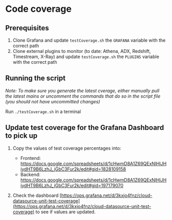 # Code coverage

## Prerequisites

1. Clone Grafana and update `testCoverage.sh` the `GRAFANA` variable with the correct path
2. Clone external plugins to monitor (to date: Athena, ADX, Redshift, Timestream, X-Ray) and update `testCoverage.sh` the `PLUGINS` variable with the correct path


## Running the script

_Note: To make sure you generate the latest cverage, either manually pull the latest mains or uncomment the commands that do so in the script file (you should not have uncommitted changes)_

Run `./testCoverage.sh` in a terminal

## Update test coverage for the Grafana Dashboard to pick up

1. Copy the values of test coverage percentages into: 
    * Frontend: https://docs.google.com/spreadsheets/d/1cHwmD8A1Z69QExNlHlJHiydHT9B6LzhJ_jGbC3Fur2k/edit#gid=1828109158
    * Backend: https://docs.google.com/spreadsheets/d/1cHwmD8A1Z69QExNlHlJHiydHT9B6LzhJ_jGbC3Fur2k/edit#gid=197179070

2. Check the dashboard [https://ops.grafana.net/d/3kxjo4fnz/cloud-datasource-unit-test-coverage](https://ops.grafana.net/d/3kxjo4fnz/cloud-datasource-unit-test-coverage) to see if values are updated. 